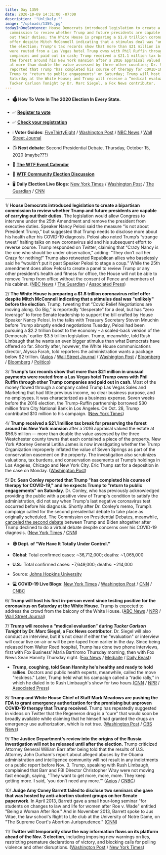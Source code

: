 ```yaml
---
title: Day 1359
date: 2020-10-09 14:31:00 -07:00
description: '"Unlikely."'
image: "/uploads/1359.jpg"
todayInOneSentence: House Democrats introduced legislation to create a bipartisan
  commission to review whether Trump and future presidents are capable of carrying
  out their duties; the White House is preparing a $1.8 trillion coronavirus relief
  offer despite Mitch McConnell indicating that a stimulus deal was "unlikely" before
  the election; Trump's tax records show that more than $21 million in unusual payments
  were routed from a Las Vegas hotel Trump owns with Phil Ruffin through other Trump
  companies and paid out in cash; Trump received a $21.1 million tax break for preserving
  the forest around his New York mansion after a 2016 appraisal valued the estate
  at more than double the value assessed by three other counties; Dr. Sean Conley
  reported that Trump "has completed his course of therapy for COVID-19," and he expects
  Trump to "return to public engagements" on Saturday; Trump will host an event on
  Saturday at the White House; and Trump will receive a “medical evaluation” during
  Tucker Carlson Tonight by Dr. Marc Siegel, a Fox News contributor.
---
```


* #### 🗳 How To Vote In The 2020 Election In Every State.

* ✅ **[Register to vote](https://www.vote.org/register-to-vote/)**

* ✅ **[Check your registration](https://www.vote.org/am-i-registered-to-vote/)**

* ℹ️ **Voter Guides**: [FiveThirtyEight](https://projects.fivethirtyeight.com/how-to-vote-2020/) / [Washington Post](https://www.washingtonpost.com/elections/2020/how-to-vote/) / [NBC News](https://www.nbcnews.com/specials/plan-your-vote-state-by-state-guide-voting-by-mail-early-in-person-voting-election/index.html?cid=bc_npd_nn_ms_np-1_200816) / [Wall Street Journal](https://www.wsj.com/articles/how-to-vote-by-mail-in-every-state-11597840923)

* 📺 **Next debate**: Second Presidential Debate. Thursday, October 15, 2020 (maybe???)

* 📆 **[The WTF Event Calendar](https://talk.whatthefuckjusthappenedtoday.com/t/the-wtf-event-calendar/5888)**

* 💬 **[WTF Community Election Discussion](https://talk.whatthefuckjusthappenedtoday.com/t/2020-general-election-trump-vs-biden/5758)**

* 🖥 **Daily Election Live Blogs**: [New York Times](https://www.nytimes.com/live/2020/10/09/us/trump-vs-biden?action=click&module=Top%20Stories&pgtype=Homepage) / [Washington Post](https://www.washingtonpost.com/elections/2020/10/09/trump-biden-live-updates/) / [The Guardian](https://www.theguardian.com/us-news/live/2020/oct/09/donald-trump-nancy-pelosi-25th-joe-biden-coronavirus-covid-us-election-live-updates) / [CNN](https://www.cnn.com/politics/live-news/us-election-news-10-09-2020/index.html)

---

1/ **House Democrats introduced legislation to create a bipartisan commission to review whether Trump and future presidents are capable of carrying out their duties**. The legislation would allow Congress to intervene under the 25th Amendment and remove the president from executive duties. Speaker Nancy Pelosi said the measure “is not about President Trump,” but suggested that Trump needs to disclose more about his health after his COVID-19 diagnosis. Pelosi also noted Trump’s “strange tweet” halting talks on new coronavirus aid and his subsequent effort to reverse course. Trump responded on Twitter, claiming that “Crazy Nancy is the one who should be under observation,” adding: “They don’t call her Crazy for nothing!” Trump also retweeted Republican allies who baselessly said he “wouldn’t put it past Speaker Pelosi to stage a coup.” While the 25th amendment does allow Pelosi to create a panel to review Trump or any other president’s health and fitness for office, the House will not be able to remove Trump from office without the consent of Pence and members of his cabinet. ([NBC News](https://www.nbcnews.com/politics/congress/pelosi-introduces-bill-create-commission-presidential-capacity-under-25th-amendment-n1242717) / [The Guardian](https://www.theguardian.com/us-news/2020/oct/09/donald-trump-fitness-to-serve-commission-democrats-nancy-pelosi) / [Associated Press](https://apnews.com/article/virus-outbreak-donald-trump-constitutions-legislation-archive-a8efe4c5bee7bc4d369a2cf3d9a5542b))

2/ **The White House is preparing a $1.8 trillion coronavirus relief offer despite Mitch McConnell indicating that a stimulus deal was "unlikely" before the election**. Trump, tweeting that “Covid Relief Negotiations are moving along. Go Big,” is reportedly “desperate” for a deal, but has “zero leverage” to force Senate leadership to support the bill crafted by House Speaker Nancy Pelosi. In the talks with Treasury Secretary Steven Mnuchin before Trump abruptly ended negotiations Tuesday, Pelosi had been pursuing a $2.2 trillion boost to the economy – a scaled-back version of the Democrats' earlier $3.5 trillion legislation. Trump, meanwhile, told Rush Limbaugh that he wants an even bigger stimulus than what Democrats have offered so far. Shortly after, however, the White House communications director, Alyssa Farah, told reporters the administration wants a package below $2 trillion. ([Axios](https://www.axios.com/mcconnell-trump-simulus-deal-coronavirus-047f88fd-5138-4987-b042-245045b4456d.html) / [Wall Street Journal](https://www.wsj.com/articles/white-house-preparing-new-1-8-trillion-stimulus-proposal-11602259814) / [Washington Post](https://www.washingtonpost.com/us-policy/2020/10/09/trump-economic-stimulus-pelosi/) / [Bloomberg](https://www.bloomberg.com/news/articles/2020-10-09/trump-has-approved-a-revised-stimulus-plan-kudlow-says?srnd=premium&sref=MIBMEEoj) / [Bloomberg](https://www.bloomberg.com/news/articles/2020-10-09/mcconnell-says-any-deal-on-stimulus-unlikely-before-election?sref=MIBMEEoj) / [Politico](https://www.politico.com/news/2020/10/09/mcconnell-coronavirus-relief-package-428315))

3/ **Trump's tax records show that more than $21 million in unusual payments were routed from a Las Vegas hotel Trump owns with Phil Ruffin through other Trump companies and paid out in cash**. Most of the money flowed through a company called Trump Las Vegas Sales and Marketing that had little previous income, no clear business purpose, and no employees. It was characterized as a business expense. Seven weeks before the 2016 election, the Trump-Ruffin partnership borrowed $30 million from City National Bank in Los Angeles. On Oct. 28, Trump contributed $10 million to his campaign. ([New York Times](https://www.nytimes.com/interactive/2020/10/09/us/donald-trump-taxes-las-vegas.html))

4/ **Trump received a $21.1 million tax break for preserving the forest around his New York mansion** after a 2016 appraisal valued the estate at $56.5 million — more than double the value assessed by the three Westchester county towns that each contained a piece of the property. New York Attorney General Letitia James is now investigating whether the Trump Organization improperly inflated the value of Seven Springs as part of the conservation easement on the property. The investigation also scrutinizes valuations, tax burdens, and conservation easements at Trump’s holdings in Los Angeles, Chicago and New York City. Eric Trump sat for a deposition in the case on Monday. ([Washington Post](https://www.washingtonpost.com/politics/trump-got-a-21-million-tax-break-for-saving-the-forest-outside-his-ny-mansion-now-the-deal-is-under-investigation/2020/10/07/de84c1ba-ff6b-11ea-830c-a160b331ca62_story.html))

5/ **Dr. Sean Conley reported that Trump "has completed his course of therapy for COVID-19," and he expects Trump to "return to public engagements" on Saturday**. Dr. Conley, who has previously acknowledged providing the public with a positive view of Trump's condition to satisfy the administration, did not say when Trump's last negative coronavirus test occurred before his diagnosis. Shortly after Dr. Conley’s memo, Trump’s campaign called for the second presidential debate to take place as originally scheduled. The Commission on Presidential Debates, meanwhile, [canceled the second debate](https://www.cnn.com/2020/10/09/politics/second-presidential-debate-canceled/index.html) between  Trump and Biden altogether after Trump declined to do a virtual debate despite concerns over his COVID-19 diagnosis. ([New York Times](https://www.nytimes.com/2020/10/08/us/elections/trump-covid-conley.html) / [CNN](https://www.cnn.com/2020/10/08/politics/donald-trump-coronavirus-contagious-immunity/index.html))

* #### 😷 Dept. of "We Have It Totally Under Control."

* **Global**: Total confirmed cases: \~36,712,000; deaths: \~1,065,000

* **U.S.**: Total confirmed cases: \~7,649,000; deaths: \~214,000

* Source: [Johns Hopkins University](https://coronavirus.jhu.edu/map.html)

* **💻 COVID-19 Live Blogs**: [New York Times](https://www.nytimes.com/live/2020/10/09/world/covid-coronavirus?action=click&module=Top%20Stories&pgtype=Homepage) / [Washington Post](https://www.washingtonpost.com/elections/2020/10/09/trump-biden-live-updates/) / [CNN](https://www.cnn.com/world/live-news/coronavirus-pandemic-10-09-20-intl/index.html) / [CNBC](https://www.cnbc.com/2020/10/09/coronavirus-live-updates.html)

6/ **Trump will host his first in-person event since testing positive for the coronavirus on Saturday at the White House**. Trump is expected to address the crowd from the balcony of the White House. ([ABC News](https://abcnews.go.com/Politics/trump-planning-host-1st-person-event-diagnosis-white/story?id=73512644) / [NPR](https://www.npr.org/sections/latest-updates-trump-covid-19-results/2020/10/09/922383975/trump-to-speak-at-white-house-saturday-first-public-event-since-covid-19-diagnos) / [Wall Street Journal](https://www.wsj.com/articles/trump-plans-in-person-white-house-event-for-saturday-11602275494?mod=breakingnews))

7/ **Trump will receive a “medical evaluation” during *Tucker Carlson Tonight* by Dr. Marc Siegel, a Fox News contributor**. Dr. Siegel will also conduct an interview, but it's not clear if either the "evaluation" or interview will occur live on-air or will be pre-taped from earlier in the day. Since being released from Walter Reed hospital, Trump has done two phone interviews, first with Fox Business’ Maria Bartiromo Thursday morning, then with Fox News Sean Hannity Thursday night. ([Fox News](https://www.foxnews.com/media/trump-set-first-camera-interview-tucker-carlson-tonight-covid-19-diagnosis) / [Mediaite](https://www.mediaite.com/trump/fox-news-dr-marc-siegel-will-interview-trump-conduct-medical-evaluation-on-camera-friday-night/) / [Daily Beast](https://www.thedailybeast.com/trump-will-undergo-televised-medical-evaluation-on-friday-night-fox-news-announces))

* **Trump, coughing, told Sean Hannity he's healthy and ready to hold rallies**. Doctors and public health experts, meanwhile, called the move "reckless." Later, Trump held what his campaign called a “radio rally,” in which he dialed in to Rush Limbaugh's show for two hours.([CNN](https://www.cnn.com/2020/10/09/media/trump-coughs-on-fox-news/index.html) / [NPR](https://www.npr.org/sections/latest-updates-trump-covid-19-results/2020/10/09/922122539/reckless-doctors-question-trump-resuming-activities-so-quickly) / [Associated Press](https://apnews.com/article/election-2020-virus-outbreak-joe-biden-donald-trump-rush-limbaugh-16fc2267488b345dc5f1eb0f20d042fd))

8/ **Trump and White House Chief of Staff Mark Meadows are pushing the FDA to grant emergency authorization for the promising but unproven COVID-19 therapy that Trump received**. Trump has repeatedly suggested in videos on Twitter that the Regeneron drug is a “cure” that would soon be broadly available while claiming that he himself had granted the drugs an emergency use authorization, which is not true. ([Washington Post](https://www.washingtonpost.com/health/2020/10/08/trump-regeneron-antibodies-covid/) / [CBS News](https://www.cbsnews.com/news/regeneron-trump-covid-aborted-fetal-tissue/))

9/ **The Justice Department's review into the origins of the Russia investigation will not be released until after the election.** Trump criticized Attorney General William Barr after being told that the results of U.S. Attorney John Durham's report about alleged abuses by the Obama administration and intelligence community will not result in any indictments or a public report before Nov. 3. Trump, speaking with Rush Limbaugh, complained that Barr and FBI Director Christopher Wray were not moving fast enough, saying, "They want to get more, more, more. They keep getting more. I said, 'you don’t need any more.'" ([Axios](https://www.axios.com/barr-durham-report-election-3c02ec6a-7613-4083-b35c-4844de6da16b.html) / [CNBC](https://www.cnbc.com/2020/10/09/trump-fumes-when-told-durham-probe-findings-might-not-come-out-before-election-day.html))

10/ **Judge Amy Coney Barrett failed to disclose two seminars she gave that was hosted by anti-abortion student groups on her Senate paperwork**. In April 2013, Barrett gave a small hour-long seminar "for students on changes to law and life for women after Roe v. Wade" entitled "Being a Woman After Roe." And in November 2013, Barrett spoke to Jus Vitae, the law school's Right to Life club at the University of Notre Dame, on "The Supreme Court's Abortion Jurisprudence." ([CNN](https://www.cnn.com/2020/10/09/politics/kfile-amy-coney-barrett-roe-v-wade-talks/index.html))

11/ **Twitter will temporarily slow the way information flows on its platform ahead of the Nov. 3 election**, including imposing new warnings on lies, restricting premature declarations of victory, and blocking calls for polling violence and other disruptions. ([Washington Post](https://www.washingtonpost.com/technology/2020/10/09/with-election-day-looming-twitter-imposes-new-limits-us-politicians-ordinary-users-too/) / [New York Times](https://www.nytimes.com/2020/10/09/technology/twitter-election-ban-features.html))